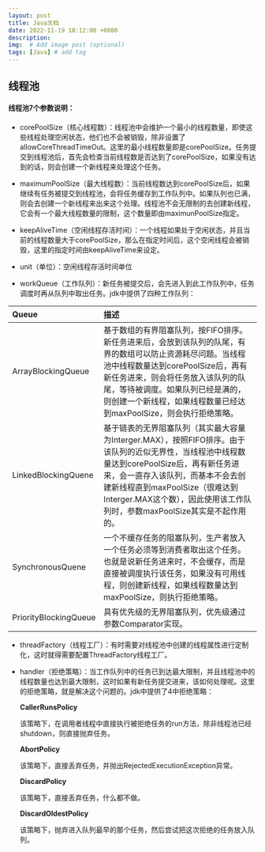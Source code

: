 ```yaml
---
layout: post
title: Java文档
date: 2022-11-19 18:12:00 +0800
description:
img:  # Add image post (optional)
tags: [Java] # add tag
---
```


## 线程池

#### 线程池7个参数说明：

* corePoolSize（核心线程数）：线程池中会维护一个最小的线程数量，即使这些线程处理空闲状态，他们也不会被销毁，除非设置了allowCoreThreadTimeOut。这里的最小线程数量即是corePoolSize。任务提交到线程池后，首先会检查当前线程数是否达到了corePoolSize，如果没有达到的话，则会创建一个新线程来处理这个任务。

* maximumPoolSize（最大线程数）：当前线程数达到corePoolSize后，如果继续有任务被提交到线程池，会将任务缓存到工作队列中。如果队列也已满，则会去创建一个新线程来出来这个处理。线程池不会无限制的去创建新线程，它会有一个最大线程数量的限制，这个数量即由maximunPoolSize指定。

* keepAliveTime（空闲线程存活时间）：一个线程如果处于空闲状态，并且当前的线程数量大于corePoolSize，那么在指定时间后，这个空闲线程会被销毁，这里的指定时间由keepAliveTime来设定。

* unit（单位）：空闲线程存活时间单位

* workQueue（工作队列）：新任务被提交后，会先进入到此工作队列中，任务调度时再从队列中取出任务。jdk中提供了四种工作队列：


| Queue                            | 描述                                                                                                                                                                              |
|:---------------------------------|:--------------------------------------------------------------------------------------------------------------------------------------------------------------------------------|
| ArrayBlockingQueue               | 基于数组的有界阻塞队列，按FIFO排序。新任务进来后，会放到该队列的队尾，有界的数组可以防止资源耗尽问题。当线程池中线程数量达到corePoolSize后，再有新任务进来，则会将任务放入该队列的队尾，等待被调度。如果队列已经是满的，则创建一个新线程，如果线程数量已经达到maxPoolSize，则会执行拒绝策略。                    |
| LinkedBlockingQuene              | 基于链表的无界阻塞队列（其实最大容量为Interger.MAX），按照FIFO排序。由于该队列的近似无界性，当线程池中线程数量达到corePoolSize后，再有新任务进来，会一直存入该队列，而基本不会去创建新线程直到maxPoolSize（很难达到Interger.MAX这个数），因此使用该工作队列时，参数maxPoolSize其实是不起作用的。 |
| SynchronousQuene    | 一个不缓存任务的阻塞队列，生产者放入一个任务必须等到消费者取出这个任务。也就是说新任务进来时，不会缓存，而是直接被调度执行该任务，如果没有可用线程，则创建新线程，如果线程数量达到maxPoolSize，则执行拒绝策略。                                                                   |
| PriorityBlockingQueue    | 具有优先级的无界阻塞队列，优先级通过参数Comparator实现。                                                                                                                                               |


* threadFactory（线程工厂）：有时需要对线程池中创建的线程属性进行定制化，这时就得需要配置ThreadFactory线程工厂。

* handler（拒绝策略）：当工作队列中的任务已到达最大限制，并且线程池中的线程数量也达到最大限制，这时如果有新任务提交进来，该如何处理呢。这里的拒绝策略，就是解决这个问题的。jdk中提供了4中拒绝策略：

  **CallerRunsPolicy**

  该策略下，在调用者线程中直接执行被拒绝任务的run方法，除非线程池已经shutdown，则直接抛弃任务。

  **AbortPolicy**

  该策略下，直接丢弃任务，并抛出RejectedExecutionException异常。

  **DiscardPolicy**

  该策略下，直接丢弃任务，什么都不做。

  **DiscardOldestPolicy**

  该策略下，抛弃进入队列最早的那个任务，然后尝试把这次拒绝的任务放入队列。

